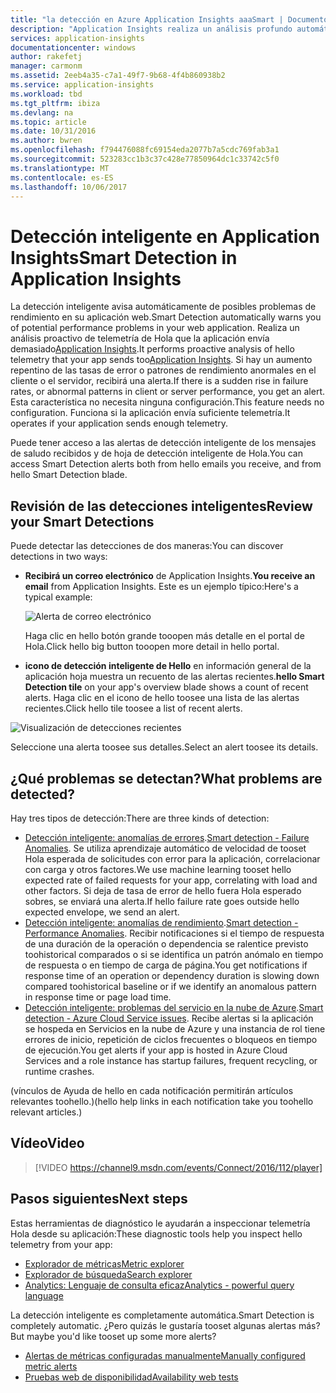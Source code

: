 ```yaml
---
title: "la detección en Azure Application Insights aaaSmart | Documentos de Microsoft"
description: "Application Insights realiza un análisis profundo automático de la telemetría de la aplicación y le advierte de los posibles problemas."
services: application-insights
documentationcenter: windows
author: rakefetj
manager: carmonm
ms.assetid: 2eeb4a35-c7a1-49f7-9b68-4f4b860938b2
ms.service: application-insights
ms.workload: tbd
ms.tgt_pltfrm: ibiza
ms.devlang: na
ms.topic: article
ms.date: 10/31/2016
ms.author: bwren
ms.openlocfilehash: f794476088fc69154eda2077b7a5cdc769fab3a1
ms.sourcegitcommit: 523283cc1b3c37c428e77850964dc1c33742c5f0
ms.translationtype: MT
ms.contentlocale: es-ES
ms.lasthandoff: 10/06/2017
---
```

# <a name="smart-detection-in-application-insights"></a><span data-ttu-id="ea6a0-103">Detección inteligente en Application Insights</span><span class="sxs-lookup"><span data-stu-id="ea6a0-103">Smart Detection in Application Insights</span></span>
 <span data-ttu-id="ea6a0-104">La detección inteligente avisa automáticamente de posibles problemas de rendimiento en su aplicación web.</span><span class="sxs-lookup"><span data-stu-id="ea6a0-104">Smart Detection automatically warns you of potential performance problems in your web application.</span></span> <span data-ttu-id="ea6a0-105">Realiza un análisis proactivo de telemetría de Hola que la aplicación envía demasiado[Application Insights](app-insights-overview.md).</span><span class="sxs-lookup"><span data-stu-id="ea6a0-105">It performs proactive analysis of hello telemetry that your app sends too[Application Insights](app-insights-overview.md).</span></span> <span data-ttu-id="ea6a0-106">Si hay un aumento repentino de las tasas de error o patrones de rendimiento anormales en el cliente o el servidor, recibirá una alerta.</span><span class="sxs-lookup"><span data-stu-id="ea6a0-106">If there is a sudden rise in failure rates, or abnormal patterns in client or server performance, you get an alert.</span></span> <span data-ttu-id="ea6a0-107">Esta característica no necesita ninguna configuración.</span><span class="sxs-lookup"><span data-stu-id="ea6a0-107">This feature needs no configuration.</span></span> <span data-ttu-id="ea6a0-108">Funciona si la aplicación envía suficiente telemetría.</span><span class="sxs-lookup"><span data-stu-id="ea6a0-108">It operates if your application sends enough telemetry.</span></span>

<span data-ttu-id="ea6a0-109">Puede tener acceso a las alertas de detección inteligente de los mensajes de saludo recibidos y de hoja de detección inteligente de Hola.</span><span class="sxs-lookup"><span data-stu-id="ea6a0-109">You can access Smart Detection alerts both from hello emails you receive, and from hello Smart Detection blade.</span></span>

## <a name="review-your-smart-detections"></a><span data-ttu-id="ea6a0-110">Revisión de las detecciones inteligentes</span><span class="sxs-lookup"><span data-stu-id="ea6a0-110">Review your Smart Detections</span></span>
<span data-ttu-id="ea6a0-111">Puede detectar las detecciones de dos maneras:</span><span class="sxs-lookup"><span data-stu-id="ea6a0-111">You can discover detections in two ways:</span></span>

* <span data-ttu-id="ea6a0-112">**Recibirá un correo electrónico** de Application Insights.</span><span class="sxs-lookup"><span data-stu-id="ea6a0-112">**You receive an email** from Application Insights.</span></span> <span data-ttu-id="ea6a0-113">Este es un ejemplo típico:</span><span class="sxs-lookup"><span data-stu-id="ea6a0-113">Here's a typical example:</span></span>
  
    ![Alerta de correo electrónico](./media/app-insights-proactive-diagnostics/03.png)
  
    <span data-ttu-id="ea6a0-115">Haga clic en hello botón grande tooopen más detalle en el portal de Hola.</span><span class="sxs-lookup"><span data-stu-id="ea6a0-115">Click hello big button tooopen more detail in hello portal.</span></span>
* <span data-ttu-id="ea6a0-116">**icono de detección inteligente de Hello** en información general de la aplicación hoja muestra un recuento de las alertas recientes.</span><span class="sxs-lookup"><span data-stu-id="ea6a0-116">**hello Smart Detection tile** on your app's overview blade shows a count of recent alerts.</span></span> <span data-ttu-id="ea6a0-117">Haga clic en el icono de hello toosee una lista de las alertas recientes.</span><span class="sxs-lookup"><span data-stu-id="ea6a0-117">Click hello tile toosee a list of recent alerts.</span></span>

![Visualización de detecciones recientes](./media/app-insights-proactive-diagnostics/04.png)

<span data-ttu-id="ea6a0-119">Seleccione una alerta toosee sus detalles.</span><span class="sxs-lookup"><span data-stu-id="ea6a0-119">Select an alert toosee its details.</span></span>

## <a name="what-problems-are-detected"></a><span data-ttu-id="ea6a0-120">¿Qué problemas se detectan?</span><span class="sxs-lookup"><span data-stu-id="ea6a0-120">What problems are detected?</span></span>
<span data-ttu-id="ea6a0-121">Hay tres tipos de detección:</span><span class="sxs-lookup"><span data-stu-id="ea6a0-121">There are three kinds of detection:</span></span>

* <span data-ttu-id="ea6a0-122">[Detección inteligente: anomalías de errores](app-insights-proactive-failure-diagnostics.md).</span><span class="sxs-lookup"><span data-stu-id="ea6a0-122">[Smart detection - Failure Anomalies](app-insights-proactive-failure-diagnostics.md).</span></span> <span data-ttu-id="ea6a0-123">Se utiliza aprendizaje automático de velocidad de tooset Hola esperada de solicitudes con error para la aplicación, correlacionar con carga y otros factores.</span><span class="sxs-lookup"><span data-stu-id="ea6a0-123">We use machine learning tooset hello expected rate of failed requests for your app, correlating with load and other factors.</span></span> <span data-ttu-id="ea6a0-124">Si deja de tasa de error de hello fuera Hola esperado sobres, se enviará una alerta.</span><span class="sxs-lookup"><span data-stu-id="ea6a0-124">If hello failure rate goes outside hello expected envelope, we send an alert.</span></span>
* <span data-ttu-id="ea6a0-125">[Detección inteligente: anomalías de rendimiento](app-insights-proactive-performance-diagnostics.md).</span><span class="sxs-lookup"><span data-stu-id="ea6a0-125">[Smart detection - Performance Anomalies](app-insights-proactive-performance-diagnostics.md).</span></span> <span data-ttu-id="ea6a0-126">Recibir notificaciones si el tiempo de respuesta de una duración de la operación o dependencia se ralentice previsto toohistorical comparados o si se identifica un patrón anómalo en tiempo de respuesta o en tiempo de carga de página.</span><span class="sxs-lookup"><span data-stu-id="ea6a0-126">You get notifications if response time of an operation or dependency duration is slowing down compared toohistorical baseline or if we identify an anomalous pattern in response time or page load time.</span></span>   
* <span data-ttu-id="ea6a0-127">[Detección inteligente: problemas del servicio en la nube de Azure](https://azure.microsoft.com/blog/proactive-notifications-on-cloud-service-issues-with-azure-diagnostics-and-application-insights/).</span><span class="sxs-lookup"><span data-stu-id="ea6a0-127">[Smart detection - Azure Cloud Service issues](https://azure.microsoft.com/blog/proactive-notifications-on-cloud-service-issues-with-azure-diagnostics-and-application-insights/).</span></span> <span data-ttu-id="ea6a0-128">Recibe alertas si la aplicación se hospeda en Servicios en la nube de Azure y una instancia de rol tiene errores de inicio, repetición de ciclos frecuentes o bloqueos en tiempo de ejecución.</span><span class="sxs-lookup"><span data-stu-id="ea6a0-128">You get alerts if your app is hosted in Azure Cloud Services and a role instance has startup failures, frequent recycling, or runtime crashes.</span></span>

<span data-ttu-id="ea6a0-129">(vínculos de Ayuda de hello en cada notificación permitirán artículos relevantes toohello.)</span><span class="sxs-lookup"><span data-stu-id="ea6a0-129">(hello help links in each notification take you toohello relevant articles.)</span></span>

## <a name="video"></a><span data-ttu-id="ea6a0-130">Vídeo</span><span class="sxs-lookup"><span data-stu-id="ea6a0-130">Video</span></span>

> [!VIDEO https://channel9.msdn.com/events/Connect/2016/112/player]

## <a name="next-steps"></a><span data-ttu-id="ea6a0-131">Pasos siguientes</span><span class="sxs-lookup"><span data-stu-id="ea6a0-131">Next steps</span></span>
<span data-ttu-id="ea6a0-132">Estas herramientas de diagnóstico le ayudarán a inspeccionar telemetría Hola desde su aplicación:</span><span class="sxs-lookup"><span data-stu-id="ea6a0-132">These diagnostic tools help you inspect hello telemetry from your app:</span></span>

* [<span data-ttu-id="ea6a0-133">Explorador de métricas</span><span class="sxs-lookup"><span data-stu-id="ea6a0-133">Metric explorer</span></span>](app-insights-metrics-explorer.md)
* [<span data-ttu-id="ea6a0-134">Explorador de búsqueda</span><span class="sxs-lookup"><span data-stu-id="ea6a0-134">Search explorer</span></span>](app-insights-diagnostic-search.md)
* [<span data-ttu-id="ea6a0-135">Analytics: Lenguaje de consulta eficaz</span><span class="sxs-lookup"><span data-stu-id="ea6a0-135">Analytics - powerful query language</span></span>](app-insights-analytics-tour.md)

<span data-ttu-id="ea6a0-136">La detección inteligente es completamente automática.</span><span class="sxs-lookup"><span data-stu-id="ea6a0-136">Smart Detection is completely automatic.</span></span> <span data-ttu-id="ea6a0-137">¿Pero quizás le gustaría tooset algunas alertas más?</span><span class="sxs-lookup"><span data-stu-id="ea6a0-137">But maybe you'd like tooset up some more alerts?</span></span>

* [<span data-ttu-id="ea6a0-138">Alertas de métricas configuradas manualmente</span><span class="sxs-lookup"><span data-stu-id="ea6a0-138">Manually configured metric alerts</span></span>](app-insights-alerts.md)
* [<span data-ttu-id="ea6a0-139">Pruebas web de disponibilidad</span><span class="sxs-lookup"><span data-stu-id="ea6a0-139">Availability web tests</span></span>](app-insights-monitor-web-app-availability.md) 

